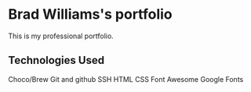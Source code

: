 # Brad Williams's portfolio

This is my professional portfolio.

## Technologies Used

Choco/Brew
Git and github
SSH
HTML
CSS
Font Awesome
Google Fonts
